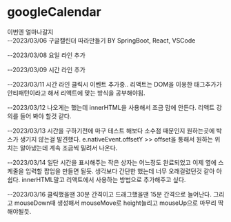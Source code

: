 # googleCalendar

이번엔 얼마나갈지  
--2023/03/06
구글캘린더 따라만들기 BY SpringBoot, React, VSCode
  
--2023/03/08
요일 라인 추가

--2023/03/09
시간 라인 추가

--2023/03/11
시간 라인 클릭시 이벤트 추가중..
리액트는 DOM을 이용한 태그추가가 안티패턴이라고 해서
리액트에 맞는 방식을 공부해야됨.

--2023/03/12
나오게는 했는데 innerHTML을 사용해서 
조금 맘에 안든다. 
리액트 강의를 들어 봐야 할것 같다.

--2023/03/13
시간을 구하기전에 마구 테스트 해보다
소수점 때문인지 원하는곳에 박스가 생기지 않는걸 발견했다.
e.nativeEvent.offsetY >> offset을 통해서 원하는 위치는 알아냈는데
계속 조금씩 밀려서 나온다. 

--2023/03/14
일단 시간을 표시해주는 작은 상자는 어느정도 완료되었고
이제 옆에 스케줄을 입력할 팝업을 만들면 될듯.
생각보다 간단한 했는데 너무 오래걸렸던것 같아 아쉽다.
innerHTML말고 리액트에서 사용하는 방법으로 추가해주고 싶다.

--2023/03/16
클릭했을땐 30분 간격이고
드래그했을땐 15분 간격으로 늘어난다.
그리고 mouseDown때 생성해서
mouseMove로 height늘리고
mouseUp으로 마무리 딱해야될듯.
